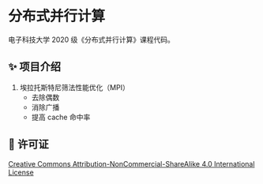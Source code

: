 # 分布式并行计算

电子科技大学 2020 级《分布式并行计算》课程代码。

## ✨ 项目介绍

1. 埃拉托斯特尼筛法性能优化（MPI）
    - 去除偶数
    - 消除广播
    - 提高 cache 命中率

## 📄 许可证

[Creative Commons Attribution-NonCommercial-ShareAlike 4.0 International License](https://creativecommons.org/licenses/by-nc-sa/4.0/)
